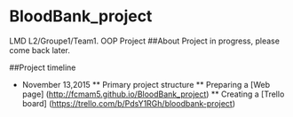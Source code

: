 # BloodBank_project
LMD L2/Groupe1/Team1. OOP Project
##About
Project in progress, please come back later.

##Project timeline
* November 13,2015 
** Primary project structure
** Preparing a [Web page] (http://fcmam5.github.io/BloodBank_project)
** Creating a [Trello board] (https://trello.com/b/PdsY1RGh/bloodbank-project)
